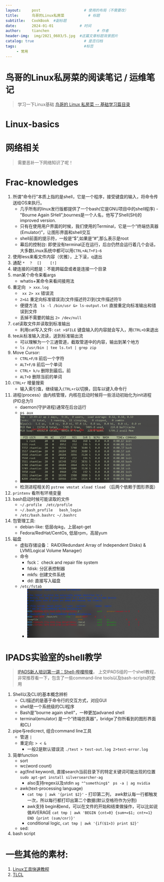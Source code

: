 ```yaml
---
layout:     post                    # 使用的布局（不需要改）
title:      鸟哥的Linux私房菜           # 标题 
subtitle:   CookBook  #副标题
date:       2024-01-01            # 时间
author:     tianchen                      # 作者
header-img:  img/2021_0603/5.jpg  #这篇文章标题背景图片  
catalog: true                       # 是否归档
tags:                               #标签
     - 常用
---
```


# 鸟哥的Linux私房菜的阅读笔记 / 运维笔记

> 学习一下Linux基础 [鸟哥的 Linux 私房菜 -- 基础学习篇目录](http://cn.linux.vbird.org/linux_basic/linux_basic.php)



# Linux-basics

# 网络相关

> 需要恶补一下网络知识了呢！

# Frac-knowledges

1. 所谓“命令行”本质上指的是shell，它是一个程序，接受键盘的输入，将命令传送给OS来执行。
    - 几乎所有的linux发行版都提供了一个bash(它是GNU项目中的shell程序) - "Bourne Again SHell",bournes是一个人名，他写了Shell(SH)的improved version.
    - 只有在使用用户界面的时候，我们使用的Terminal，它是一个“终端仿真器(Emulator)”，让图形界面和shell交互
    - shell前面的提示符，一般是“$”,如果是“#”,那么表示是root
    - 幕后的控制台: 即使没有terminal正在运行，后台仍然会运行着几个会话，大多数Linux系统中都可以用`CTRL+ALT+F1~6`
2. 使用less来看文件内容（优雅），上下滚，q退出
3. 通配  `*  ？  []    [!]` 
4. 硬连接的问题是：不能跨磁盘或者是连接一个目录
5. man某个命令来看args
    - whatis+某命令来看间接用法
6. 重定向 ` > xxx.log`
    - ` xx 2> xx` 错误流
    - `2>&1` 重定向标准错误流(文件描述符2)到(文件描述符1)
    - 便捷方法 ` ls -l /bin/usr &> ls-output.txt` 直接重定向标准输出和错误到文件
    - 丢掉不需要的输出 `2> /dev/null`
7. cat读取文件并读取到标准输出
    - 利用cat写入文件: `cat >$FILE` 键盘输入的内容就会写入，用`CTRL+D`来退出
8. tee从标准输入流读，送到标准输出流
    - 可以理解为一个三通管道，截取管道中的内容，输出到某个地方
    - `ls /usr/bin | tee ls.txt | grep zip`
9. Move Cursor:
    - `CTRL+F/B` 前后一个字符
    - `ALT+F/B` 前后一个单词
    - `CTRL+ k/u` 删除到最后。前
    - `ALT+D` 删除当前的单词
10. `CTRL+r` 增量搜索
    - 输入索引值，继续输入`CTRL+r`以切换，回车以键入命令行
11. 进程(process）由内核管理，内核在启动时候将一些活动初始化为init进程(PID总为1)
    - daemon(守护进程)通常在后台运行
    - `ps aux`
    - ![](https://github.com/A-suozhang/MyPicBed/raw/master//img/20210921195020.png)
    - 检测进程相关的 `pstree vmstat xload tload` （后两个依赖于图形界面）
12. `printenv` 看所有环境变量
13. bash启动时候可能读取的文件
    - `~/.profile  /etc/profile`
    - `~/.bash_profile   bash_login`
    - `/etc/bash.bashrc ~/.bashrc`
14. 包管理工具:
    - debian-like: 低层dpkg，上层apt-get
    - Fedora/RedHat/CentOs, 低层rpm，高层yum
15. 磁盘
    - 虚拟存储设备： RAID(Redundant Array of Independent Disks) & LVM(Logical Volume Manager)
    - 命令 
        -  fsck： check and repair file system
        - fdisk: 分区表控制器
        - mkfs: 创建文件系统
        - dd: 直接写入磁盘
    - `/etc/fstab`  
        - ![](https://github.com/A-suozhang/MyPicBed/raw/master//img/20210922092004.png)



# IPADS实验室的shell教学

>  [IPADS新人培训第一讲：Shell-哔哩哔哩](https://b23.tv/8DIwrX)， 上交IPADS组的一个shell教程，非常推荐看一下，包含了一些command-line tools以及bash-scripts的使用

1. Shell以及CLI的基本概念辨析
    - CLI描述的是基于命令行的交互方式，对应GUI
    - shell是一个系统级的CLI程序
    - Bash是"bourne again shell"，一种更加advaned shell
    - terminal(emulator) 是一个”终端仿真器“，bridge了你所看到的图形界面和CLI
2. pipe与redicrect, 组合command line工具
    - 管道 `|`
    - 重定向: `> < &`
        -  一般2是默认错误流 `./test > test-out.log 2>test-error.log`
3. 简单function
    - sort
    - wc(word count)
    - ag(find keyword), 直接search当前目录下的特定关键词可能出现的位置 `sudo apt-get install silversearcher-ag`
        - also支持regex以及stdin  `ag "^something$" `   `ps -a | ag nvidia`
    - awk(text-processing language)
        - `cat tmp | awk '{print $2}'` - 打印第二列， awk默认每一行都触发一次，所以每行都打印出第二个数据(默认空格符作为分割)
        - awk支持 begin和end，可以在文件的开始和结束做操作，可以比如说做AVERAGE `cat tmp | awk 'BEGIN {cnt=0} {sum+=$1; cnt+=1} END {print (sum/cnr)}'` 
        - conditional logic, `cat tmp | awk '{if($1>3) print $2}'`
    - sed: 
4. bash script



# 一些其他的素材:

1. [Linux工具快速教程](https://linuxtools-rst.readthedocs.io/zh_CN/latest/index.html#)
2. [TLCL](http://billie66.github.io/TLCL/book/index.html)